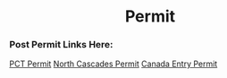 <center><h1>Permit</h1></center>
<h3>Post Permit Links Here:</h3>
<a href = 'https://www.pcta.org/discover-the-trail/permits/pct-long-distance-permit/'>PCT Permit</a>
<a href = 'https://www.pcta.org/discover-the-trail/permits/north-cascades-national-park/'>North Cascades Permit</a>
<a href = 'https://www.pcta.org/discover-the-trail/permits/canada-pct-entry-permit/'>Canada Entry Permit</a>
